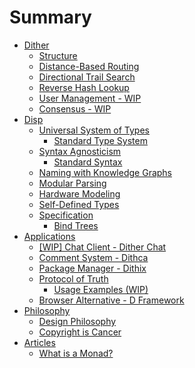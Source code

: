 # Summary

- [Dither](./dither.md)
  - [Structure](./dither/structure.md)
  - [Distance-Based Routing](./dither/routing/distance-based-routing.md)
  - [Directional Trail Search](./dither/routing/directional-trail-search.md)
  - [Reverse Hash Lookup](./dither/data/reverse-hash-lookup.md)
  - [User Management - WIP]()
  - [Consensus - WIP]()
- [Disp](./disp/disp.md)
  - [Universal System of Types](./disp/universal-system-of-types.md)
    - [Standard Type System](./disp/type-system.md)
  - [Syntax Agnosticism](./disp/syntax-agnosticism.md)
    - [Standard Syntax](./disp/syntax.md)
  - [Naming with Knowledge Graphs](./disp/names.md)
  - [Modular Parsing]()
  - [Hardware Modeling](./disp/hardware-modeling.md)
  - [Self-Defined Types]()
  - [Specification](./disp/implementation.md)
    - [Bind Trees](./disp/bind-trees.md)
- [Applications](./applications.md)
  - [[WIP] Chat Client - Dither Chat](./applications/dither-chat.md)
  - [Comment System - Dithca]()
  - [Package Manager - Dithix]()
  - [Protocol of Truth](./applications/protocol-of-truth/protocol-of-truth.md)
    - [Usage Examples (WIP)]()
  - [Browser Alternative - D Framework]()
- [Philosophy]()
  - [Design Philosophy](./applications/application-design-philosophy.md)
  - [Copyright is Cancer](./copyright-is-cancer.md)
- [Articles]()
  - [What is a Monad?](./what-is-a-monad.md)